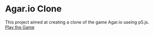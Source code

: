 # Agar.io Clone
This project aimed at creating a clone of the game Agar.io useing p5.js.  
[Play the Game](https://editor.p5js.org/rbuoen/full/pOvUwSWuk)
